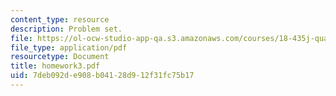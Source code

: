 ```yaml
---
content_type: resource
description: Problem set.
file: https://ol-ocw-studio-app-qa.s3.amazonaws.com/courses/18-435j-quantum-computation-fall-2003/7deb092de908b04128d912f31fc75b17_homework3.pdf
file_type: application/pdf
resourcetype: Document
title: homework3.pdf
uid: 7deb092d-e908-b041-28d9-12f31fc75b17
---
```

